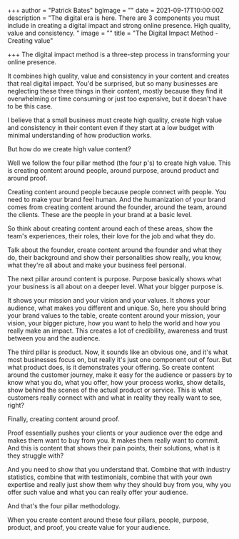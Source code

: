 +++
author = "Patrick Bates"
bgImage = ""
date = 2021-09-17T10:00:00Z
description = "The digital era is here. There are 3 components you must include in creating a digital impact and strong online presence. High quality, value and consistency. "
image = ""
title = "The Digital Impact Method - Creating value"

+++
The digital impact method is a three-step process in transforming your online presence.

It combines high quality, value and consistency in your content and creates that real digital impact. You'd be surprised, but so many businesses are neglecting these three things in their content, mostly because they find it overwhelming or time consuming or just too expensive, but it doesn't have to be this case.

I believe that a small business must create high quality, create high value and consistency in their content even if they start at a low budget with minimal understanding of how production works.

But how do we create high value content?

Well we follow the four pillar method (the four p's) to create high value. This is creating content around people, around purpose, around product and around proof.

Creating content around people because people connect with people. You need to make your brand feel human. And the humanization of your brand comes from creating content around the founder, around the team, around the clients. These are the people in your brand at a basic level.

So think about creating content around each of these areas, show the team's experiences, their roles, their love for the job and what they do.

Talk about the founder, create content around the founder and what they do, their background and show their personalities show really, you know, what they're all about and make your business feel personal.

The next pillar around content is purpose. Purpose basically shows what your business is all about on a deeper level. What your bigger purpose is.

It shows your mission and your vision and your values. It shows your audience, what makes you different and unique. So, here you should bring your brand values to the table, create content around your mission, your vision, your bigger picture, how you want to help the world and how you really make an impact. This creates a lot of credibility, awareness and trust between you and the audience.

The third pillar is product. Now, it sounds like an obvious one, and it's what most businesses focus on, but really it's just one component out of four. But what product does, is it demonstrates your offering. So create content around the customer journey, make it easy for the audience or passers by to know what you do, what you offer, how your process works, show details, show behind the scenes of the actual product or service. This is what customers really connect with and what in reality they really want to see, right?

Finally, creating content around proof.

Proof essentially pushes your clients or your audience over the edge and makes them want to buy from you. It makes them really want to commit. And this is content that shows their pain points, their solutions, what is it they struggle with?

And you need to show that you understand that. Combine that with industry statistics, combine that with testimonials, combine that with your own expertise and really just show them why they should buy from you, why you offer such value and what you can really offer your audience.

And that's the four pillar methodology.

When you create content around these four pillars, people, purpose, product, and proof, you create value for your audience.